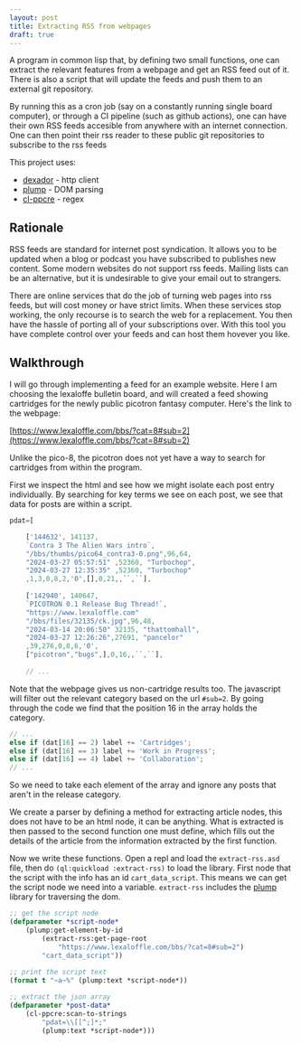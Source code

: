 ```yaml
---
layout: post
title: Extracting RSS from webpages
draft: true
---
```


A program in common lisp that, by defining two small functions, 
one can extract the relevant features from a webpage and 
get an RSS feed out of it. 
There is also a script that will update the feeds and push them to
an external git repository.

By running this as a cron job (say on a constantly running single board computer), 
or through a CI pipeline (such as github actions), one can have their own 
RSS feeds accesible from anywhere with an internet connection.
One can then point their rss reader to these public git repositories to subscribe to the rss feeds

This project uses:
* [dexador](https://github.com/fukamachi/dexador) - http client
* [plump](https://github.com/Shinmera/plump) - DOM parsing
* [cl-ppcre](http://edicl.github.io/cl-ppcre/) - regex

<!-- more -->

## Rationale

RSS feeds are standard for internet post syndication. 
It allows you to be updated when a blog or podcast you have subscribed to publishes new content. 
Some modern websites do not support rss feeds. 
Mailing lists can be an alternative, but it is undesirable to give your email out to strangers.

There are online services that do the job of turning web pages into rss feeds, but will cost money or have strict limits.
When these services stop working, the only recourse is to search the web for a replacement.
You then have the hassle of porting all of your subscriptions over. 
With this tool you have complete control over your feeds and can host them hovever you like.


## Walkthrough

I will go through implementing a feed for an example website. 
Here I am choosing the lexaloffe bulletin board, and will created a feed 
showing cartridges for the newly public picotron fantasy computer. 
Here's the link to the webpage:

[https://www.lexaloffle.com/bbs/?cat=8#sub=2](https://www.lexaloffle.com/bbs/?cat=8#sub=2)


Unlike the pico-8, the picotron does not yet have a way to search for cartridges from 
within the program.

First we inspect the html and see how we might isolate each post entry individually.
By searching for key terms we see on each post, we see that data for posts are within a script.

```javascript
pdat=[

	['144632', 141137, 
	`Contra 3 The Alien Wars intro`,
	"/bbs/thumbs/pico64_contra3-0.png",96,64,
	"2024-03-27 05:57:51" ,52360, "Turbochop",
	"2024-03-27 12:35:35" ,52360, "Turbochop"
	,1,3,0,8,2,'0',[],0,21,,``,``],
    
	['142940', 140647, 
	`PICOTRON 0.1 Release Bug Thread!`,
	"https://www.lexaloffle.com"
	"/bbs/files/32135/ck.jpg",96,48,
	"2024-03-14 20:06:50" 32135, "thattomhall",
	"2024-03-27 12:26:26",27691, "pancelor"
	,39,276,0,8,6,'0',
	["picotron","bugs",],0,16,,``,``],
	
	// ...
```

Note that the webpage gives us non-cartridge results too. 
The javascript will filter out the relevant category based on the url `#sub=2`.
By going through the code we find that the position 16 in the array holds the category.

```javascript
// ...
else if (dat[16] == 2) label += 'Cartridges';
else if (dat[16] == 3) label += 'Work in Progress';
else if (dat[16] == 4) label += 'Collaboration';
// ...			
```

So we need to take each element of the array and ignore any posts 
that aren't in the release category.

We create a parser by defining a method for extracting article nodes, 
this does not have to be an html node, it can be anything. 
What is extracted is then passed to the second function one must define,
which fills out the details of the article from the information extracted
by the first function.

Now we write these functions. Open a repl and load the `extract-rss.asd` file,
then do `(ql:quickload :extract-rss)` to load the library.
First node that the script with the info has an id `cart_data_script`. 
This means we can get the script node we need into a variable. 
`extract-rss` includes the [plump](https://github.com/Shinmera/plump) 
library for traversing the dom.

```lisp
;; get the script node
(defparameter *script-node* 
	(plump:get-element-by-id 
		(extract-rss:get-page-root
		    "https://www.lexaloffle.com/bbs/?cat=8#sub=2") 
	    "cart_data_script"))
		
;; print the script text
(format t "~a~%" (plump:text *script-node*))

;; extract the json array
(defparameter *post-data* 
	(cl-ppcre:scan-to-strings 
		"pdat=\\[[^;]*;" 
		(plump:text *script-node*)))
```
